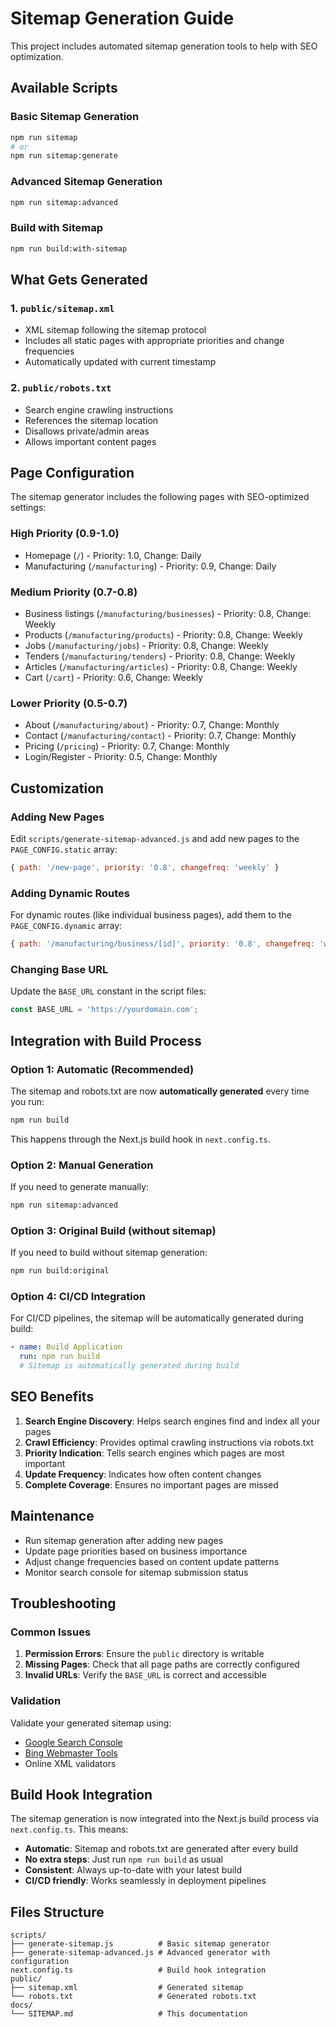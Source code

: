 # Sitemap Generation Guide

This project includes automated sitemap generation tools to help with SEO optimization.

## Available Scripts

### Basic Sitemap Generation
```bash
npm run sitemap
# or
npm run sitemap:generate
```

### Advanced Sitemap Generation
```bash
npm run sitemap:advanced
```

### Build with Sitemap
```bash
npm run build:with-sitemap
```

## What Gets Generated

### 1. `public/sitemap.xml`
- XML sitemap following the sitemap protocol
- Includes all static pages with appropriate priorities and change frequencies
- Automatically updated with current timestamp

### 2. `public/robots.txt`
- Search engine crawling instructions
- References the sitemap location
- Disallows private/admin areas
- Allows important content pages

## Page Configuration

The sitemap generator includes the following pages with SEO-optimized settings:

### High Priority (0.9-1.0)
- Homepage (`/`) - Priority: 1.0, Change: Daily
- Manufacturing (`/manufacturing`) - Priority: 0.9, Change: Daily

### Medium Priority (0.7-0.8)
- Business listings (`/manufacturing/businesses`) - Priority: 0.8, Change: Weekly
- Products (`/manufacturing/products`) - Priority: 0.8, Change: Weekly
- Jobs (`/manufacturing/jobs`) - Priority: 0.8, Change: Weekly
- Tenders (`/manufacturing/tenders`) - Priority: 0.8, Change: Weekly
- Articles (`/manufacturing/articles`) - Priority: 0.8, Change: Weekly
- Cart (`/cart`) - Priority: 0.6, Change: Weekly

### Lower Priority (0.5-0.7)
- About (`/manufacturing/about`) - Priority: 0.7, Change: Monthly
- Contact (`/manufacturing/contact`) - Priority: 0.7, Change: Monthly
- Pricing (`/pricing`) - Priority: 0.7, Change: Monthly
- Login/Register - Priority: 0.5, Change: Monthly

## Customization

### Adding New Pages
Edit `scripts/generate-sitemap-advanced.js` and add new pages to the `PAGE_CONFIG.static` array:

```javascript
{ path: '/new-page', priority: '0.8', changefreq: 'weekly' }
```

### Adding Dynamic Routes
For dynamic routes (like individual business pages), add them to the `PAGE_CONFIG.dynamic` array:

```javascript
{ path: '/manufacturing/business/[id]', priority: '0.8', changefreq: 'weekly' }
```

### Changing Base URL
Update the `BASE_URL` constant in the script files:

```javascript
const BASE_URL = 'https://yourdomain.com';
```

## Integration with Build Process

### Option 1: Automatic (Recommended)
The sitemap and robots.txt are now **automatically generated** every time you run:
```bash
npm run build
```

This happens through the Next.js build hook in `next.config.ts`.

### Option 2: Manual Generation
If you need to generate manually:
```bash
npm run sitemap:advanced
```

### Option 3: Original Build (without sitemap)
If you need to build without sitemap generation:
```bash
npm run build:original
```

### Option 4: CI/CD Integration
For CI/CD pipelines, the sitemap will be automatically generated during build:
```yaml
- name: Build Application
  run: npm run build
  # Sitemap is automatically generated during build
```

## SEO Benefits

1. **Search Engine Discovery**: Helps search engines find and index all your pages
2. **Crawl Efficiency**: Provides optimal crawling instructions via robots.txt
3. **Priority Indication**: Tells search engines which pages are most important
4. **Update Frequency**: Indicates how often content changes
5. **Complete Coverage**: Ensures no important pages are missed

## Maintenance

- Run sitemap generation after adding new pages
- Update page priorities based on business importance
- Adjust change frequencies based on content update patterns
- Monitor search console for sitemap submission status

## Troubleshooting

### Common Issues

1. **Permission Errors**: Ensure the `public` directory is writable
2. **Missing Pages**: Check that all page paths are correctly configured
3. **Invalid URLs**: Verify the `BASE_URL` is correct and accessible

### Validation

Validate your generated sitemap using:
- [Google Search Console](https://search.google.com/search-console)
- [Bing Webmaster Tools](https://www.bing.com/webmasters)
- Online XML validators

## Build Hook Integration

The sitemap generation is now integrated into the Next.js build process via `next.config.ts`. This means:

- **Automatic**: Sitemap and robots.txt are generated after every build
- **No extra steps**: Just run `npm run build` as usual
- **Consistent**: Always up-to-date with your latest build
- **CI/CD friendly**: Works seamlessly in deployment pipelines

## Files Structure

```
scripts/
├── generate-sitemap.js          # Basic sitemap generator
├── generate-sitemap-advanced.js # Advanced generator with configuration
next.config.ts                   # Build hook integration
public/
├── sitemap.xml                  # Generated sitemap
└── robots.txt                   # Generated robots.txt
docs/
└── SITEMAP.md                   # This documentation
```
